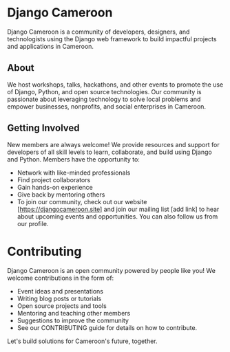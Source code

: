 # Django Cameroon
Django Cameroon is a community of developers, designers, and technologists using the Django web framework to build impactful projects and applications in Cameroon.

## About
We host workshops, talks, hackathons, and other events to promote the use of Django, Python, and open source technologies. Our community is passionate about leveraging technology to solve local problems and empower businesses, nonprofits, and social enterprises in Cameroon.

## Getting Involved
New members are always welcome! We provide resources and support for developers of all skill levels to learn, collaborate, and build using Django and Python. Members have the opportunity to:

- Network with like-minded professionals
- Find project collaborators
- Gain hands-on experience
- Give back by mentoring others
- To join our community, check out our website [https://djangocameroon.site] and join our mailing list [add link] to hear about upcoming events and opportunities. You can also follow us from our profile.

# Contributing
Django Cameroon is an open community powered by people like you! We welcome contributions in the form of:

- Event ideas and presentations
- Writing blog posts or tutorials
- Open source projects and tools
- Mentoring and teaching other members
- Suggestions to improve the community
- See our CONTRIBUTING guide for details on how to contribute.

Let's build solutions for Cameroon's future, together.
